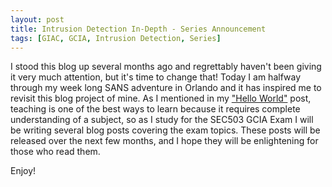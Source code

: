 ```yaml
---
layout: post
title: Intrusion Detection In-Depth - Series Announcement
tags: [GIAC, GCIA, Intrusion Detection, Series] 
---
```


I stood this blog up several months ago and regrettably haven't been giving it very much attention, but it's time to change that! Today I am halfway through my week long SANS adventure in Orlando and it has inspired me to revisit this blog project of mine. As I mentioned in my ["Hello World"](https://bytehacks.com/2016-11-18-Hello-World/) post, teaching is one of the best ways to learn because it requires complete understanding of a subject, so as I study for the SEC503 GCIA Exam I will be writing several blog posts covering the exam topics. These posts will be released over the next few months, and I hope they will be enlightening for those who read them.

Enjoy!

